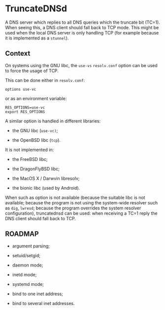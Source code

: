 # TruncateDNSd

A DNS server which replies to all DNS queries which the truncate bit (TC=1).
When seeing this, a DNS client should fall back to TCP mode. This might be used
when the local DNS server is only handling TCP (for example because it is
implemented as a `stunnel`).

## Context

On systems using the GNU libc, the `use-vs` `resolv.conf` option can be used
to force the usage of TCP.

This can be done either in `resolv.conf`:

~~~
options use-vc
~~~

or as an environment variable:

~~~
RES_OPTIONS=use-vc
export RES_OPTIONS
~~~

A similar option is handled in different libraries:

  * the GNU libc (`use-vc)`;

  * the OpenBSD libc (`tcp`).

It is not implemented in:

  * the FreeBSD libc;

  * the DragonFlyBSD libc;

  * the MacOS X / Darwvin libresolv;

  * the bionic libc (used by Android).

When such as option is not available (because the suitable libc is not
available; because the program is not using the system-wide resolver such as
`dig`, `lwresd`; because the program overrides the system resolver
configuration), truncatednsd can be used: when receiving a TC=1 reply the DNS
client should fall back to TCP.

## ROADMAP

  * argument parsing;

  * setuid/setgid;

  * daemon mode;

  * inetd mode;

  * systemd mode;

  * bind to one inet address;

  * bind to several inet addresses.
